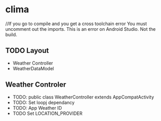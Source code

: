 # clima

//If you go to compile and you get a cross toolchain error You must uncomment out the imports. This is an error on Android Studio. Not the build. 
## TODO Layout
- Weather Controller
- WeatherDataModel

## Weather Controler
- TODO: public class WeatherController extends AppCompatActivity
- TODO: Set loopj dependancy
- TODO: App Weather ID
- TODO
Set LOCATION_PROVIDER
